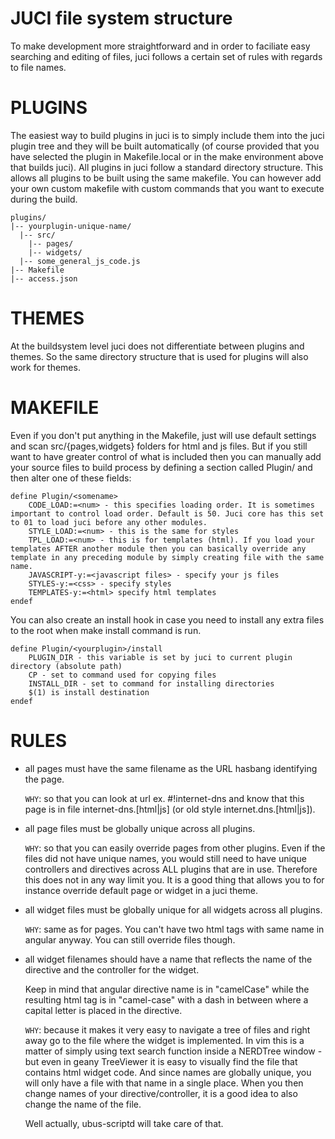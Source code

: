 # JUCI file system structure

To make development more straightforward and in order to faciliate easy
searching and editing of files, juci follows a certain set of rules with
regards to file names. 

PLUGINS
=======

The easiest way to build plugins in juci is to simply include them into the juci plugin tree and they will be built automatically (of course provided that you have selected the plugin in Makefile.local or in the make environment above that builds juci). All plugins in juci follow a standard directory structure. This allows all plugins to be built using the same makefile. You can however add your own custom makefile with custom commands that you want to execute during the build.  

	plugins/
	|-- yourplugin-unique-name/
	  |-- src/
	    |-- pages/
	    |-- widgets/
	  |-- some_general_js_code.js
	|-- Makefile
	|-- access.json

THEMES
======

At the buildsystem level juci does not differentiate between plugins and themes. So the same directory structure that is used for plugins will also work for themes. 

MAKEFILE
========

Even if you don't put anything in the Makefile, just will use default settings and scan src/{pages,widgets} folders for html and js files. But if you still want to have greater control of what is included then you can manually add your source files to build process by defining a section called Plugin/<yourpluginfoldername> and then alter one of these fields: 

	define Plugin/<somename>
		CODE_LOAD:=<num> - this specifies loading order. It is sometimes important to control load order. Default is 50. Juci core has this set to 01 to load juci before any other modules. 
		STYLE_LOAD:=<num> - this is the same for styles
		TPL_LOAD:=<num> - this is for templates (html). If you load your templates AFTER another module then you can basically override any template in any preceding module by simply creating file with the same name. 
		JAVASCRIPT-y:=<javascript files> - specify your js files
		STYLES-y:=<css> - specify styles
		TEMPLATES-y:=<html> specify html templates
	endef

You can also create an install hook in case you need to install any extra files to the root when make install command is run. 

	define Plugin/<yourplugin>/install
		PLUGIN_DIR - this variable is set by juci to current plugin directory (absolute path)
		CP - set to command used for copying files
		INSTALL_DIR - set to command for installing directories
		$(1) is install destination 
	endef


RULES
=====

* all pages must have the same filename as the URL hasbang identifying the
page. 
	
	`WHY`: so that you can look at url ex. #!internet-dns and know that this page
is in file internet-dns.[html|js] (or old style internet.dns.[html|js]).

* all page files must be globally unique across all plugins. 

	`WHY`: so that you can easily override pages from other plugins. Even if the
files did not have unique names, you would still need to have unique
controllers and directives across ALL plugins that are in use. Therefore this
does not in any way limit you. It is a good thing that allows you to for
instance override default page or widget in a juci theme. 

* all widget files must be globally unique for all widgets across all plugins.

	`WHY`: same as for pages. You can't have two html tags with same name in angular
anyway. You can still override files though.

* all widget filenames should have a name that reflects the name of the
directive and the controller for the widget.

	Keep in mind that angular directive name is in "camelCase" while the
resulting html tag is in "camel-case" with a dash in between where a capital
letter is placed in the directive. 

	`WHY`: because it makes it very easy to navigate a tree of files and right
away go to the file where the widget is implemented. In vim this is a matter of
simply using text search function inside a NERDTree window - but even in geany
TreeViewer it is easy to visually find the file that contains html widget code.
And since names are globally unique, you will only have a file with that name
in a single place. When you then change names of your directive/controller, it
is a good idea to also change the name of the file. 


	Well actually, ubus-scriptd will take care of that. 

